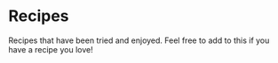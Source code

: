 # Recipes
Recipes that have been tried and enjoyed. Feel free to add to this if you have a recipe you love! 
